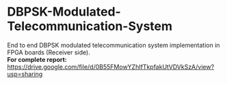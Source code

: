 # DBPSK-Modulated-Telecommunication-System
End to end DBPSK modulated telecommunication system implementation in FPGA boards (Receiver side).<br>
<b>For complete report: </b> https://drive.google.com/file/d/0B55FMowYZhIfTkpfakUtVDVkSzA/view?usp=sharing
